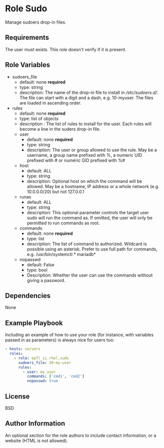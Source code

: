Role Sudo
=========

Manage sudoers drop-in files.

Requirements
------------

The user must exists. This role doesn't verify if it is present.

Role Variables
--------------

* sudoers_file
    * default: none **required**
    * type: string
    * description: The name of the drop-in file to install in */etc/sudoers.d/*. The file can start with a digit and a dash, e.g. 10-myuser. The files are loaded in ascending order.
* rules
    * default: none **required**
    * type: list of objects
    * description : The list of rules to install for the user. Each rules will become a line in the suders drop-in file.
    * user
        * default: none **required**
        * type: string
        * description: The user or group allowed to use the rule. May be a username, a group name prefixed with %, a numeric UID prefixed with # or numéric GID prefixed with %#
    * host
        * default: ALL
        * type: string
        * description: Optional host on which the command will be allowed. May be a hostname, IP address or a whole network (e.g. 10.0.0.0/20) but not 127.0.0.1
    * runas
        * default: ALL
        * type: string
        * description: This optional parameter controls the target user sudo will run the command as. If omitted, the user will only be permitted to run commands as root.
    * commands
        * default: none **required**
        * type: list
        * description: The list of command to authorized. Wildcard is possible using an asterisk. Prefer to use full path for commands, e.g. /usr/bin/systemctl * mariadb*
    * nopasswd
        * default: False
        * type: bool
        * Description: Whether the user can use the commands without giving a password.

Dependencies
------------

None

Example Playbook
----------------

Including an example of how to use your role (for instance, with variables passed in as parameters) is always nice for users too:

```yaml
- hosts: servers
  roles:
    - role: epfl_si.rhel.sudo
      sudoers_file: 20-my-user
      rules:
        - user: my_user
          commands: ['cmd1', 'cmd2']
          nopasswd: true
```

License
-------

BSD

Author Information
------------------

An optional section for the role authors to include contact information, or a website (HTML is not allowed).
